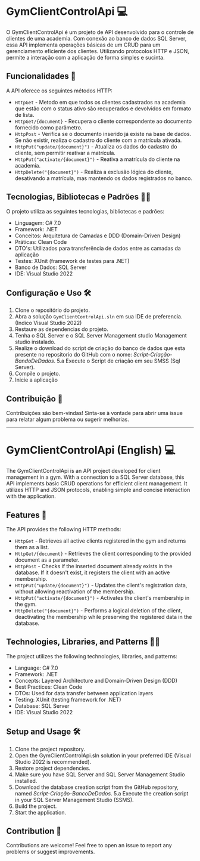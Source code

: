 # GymClientControlApi 💻

O GymClientControlApi é um projeto de API desenvolvido para o controle de clientes de uma academia. Com conexão ao banco de dados SQL Server, essa API implementa operações básicas de um CRUD para um gerenciamento eficiente dos clientes. Utilizando protocolos HTTP e JSON, permite a interação com a aplicação de forma simples e sucinta.

## Funcionalidades 🙌

A API oferece os seguintes métodos HTTP:

- `HttpGet` - Metodo em que todos os clientes cadastrados na academia que estão com o status ativo são recuperados e devolvidos em formato de lista. 
- `HttpGet/{document}` - Recupera o cliente correspondente ao documento fornecido como parâmetro.
- `HttpPost` - Verifica se o documento inserido já existe na base de dados. Se não existir, realiza o cadastro do cliente com a matrícula ativada.
- `HttpPut("update/{document}")` - Atualiza os dados do cadastro do cliente, sem permitir reativar a matrícula.
- `HttpPut("activate/{document}")` - Reativa a matrícula do cliente na academia.
- `HttpDelete("{document}")` - Realiza a exclusão lógica do cliente, desativando a matrícula, mas mantendo os dados registrados no banco.

## Tecnologias, Bibliotecas e Padrões 👨‍💻

O projeto utiliza as seguintes tecnologias, bibliotecas e padrões:

- Linguagem: C# 7.0
- Framework: .NET
- Conceitos: Arquitetura de Camadas e DDD (Domain-Driven Design)
- Práticas: Clean Code
- DTO's: Utilizados para transferência de dados entre as camadas da aplicação
- Testes: XUnit (framework de testes para .NET)
- Banco de Dados: SQL Server 
- IDE: Visual Studio 2022

## Configuração e Uso 🛠

1. Clone o repositório do projeto.
2. Abra a solução `GymClientControlApi.sln` em sua IDE de preferencia. (Indico Visual Studio 2022)
3. Restaure as dependencias do projeto.
4. Tenha o SQL Server e o SQL Server Management studio Management studio instalado.
5. Realize o download do script de criação do banco de dados que esta presente no repositorio do GitHub com o nome: *Script-Criação-BandoDeDados*.
	5.a Execute o Script de criação em seu SMSS (Sql Server).
6. Compile o projeto.
7. Inicie a aplicação

## Contribuição 🤝

Contribuições são bem-vindas! Sinta-se à vontade para abrir uma issue para relatar algum problema ou sugerir melhorias.


----------------------------------------------------------------------------------------------------------------------------------------------------------------------


# GymClientControlApi (English) 💻

The GymClientControlApi is an API project developed for client management in a gym. With a connection to a SQL Server database, this API implements basic CRUD operations for efficient client management. It utilizes HTTP and JSON protocols, enabling simple and concise interaction with the application.

## Features 🙌

The API provides the following HTTP methods:

- `HttpGet` - Retrieves all active clients registered in the gym and returns them as a list.
- `HttpGet/{document}` - Retrieves the client corresponding to the provided document as a parameter.
- `HttpPost` - Checks if the inserted document already exists in the database. If it doesn't exist, it registers the client with an active membership.
- `HttpPut("update/{document}")` - Updates the client's registration data, without allowing reactivation of the membership.
- `HttpPut("activate/{document}")` - Activates the client's membership in the gym.
- `HttpDelete("{document}")` - Performs a logical deletion of the client, deactivating the membership while preserving the registered data in the database.

## Technologies, Libraries, and Patterns 👨‍💻

The project utilizes the following technologies, libraries, and patterns:

- Language: C# 7.0
- Framework: .NET
- Concepts: Layered Architecture and Domain-Driven Design (DDD)
- Best Practices: Clean Code
- DTOs: Used for data transfer between application layers
- Testing: XUnit (testing framework for .NET)
- Database: SQL Server
- IDE: Visual Studio 2022

## Setup and Usage 🛠

1. Clone the project repository.
2. Open the GymClientControlApi.sln solution in your preferred IDE (Visual Studio 2022 is recommended).
3. Restore project dependencies.
4. Make sure you have SQL Server and SQL Server Management Studio installed.
5. Download the database creation script from the GitHub repository, named *Script-Criação-BancoDeDados*.
	5.a Execute the creation script in your SQL Server Management Studio (SSMS).
6. Build the project.
7. Start the application.

## Contribution 🤝

Contributions are welcome! Feel free to open an issue to report any problems or suggest improvements.

